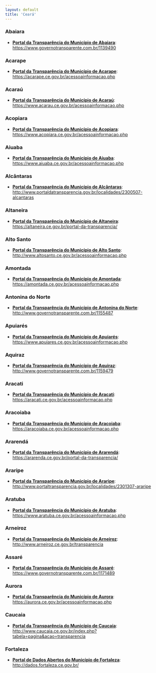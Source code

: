 ```yaml
---
layout: default
title: 'Ceará'
---
```


### Abaiara

- **[Portal da Transparência do Município de Abaiara](https://www.governotransparente.com.br/1139490)**: https://www.governotransparente.com.br/1139490

### Acarape

- **[Portal da Transparência do Município de Acarape](https://acarape.ce.gov.br/acessoainformacao.php)**: https://acarape.ce.gov.br/acessoainformacao.php

### Acaraú

- **[Portal da Transparência do Município de Acaraú](https://www.acarau.ce.gov.br/acessoainformacao.php)**: https://www.acarau.ce.gov.br/acessoainformacao.php

### Acopiara

- **[Portal da Transparência do Município de Acopiara](https://www.acopiara.ce.gov.br/acessoainformacao.php)**: https://www.acopiara.ce.gov.br/acessoainformacao.php

### Aiuaba

- **[Portal da Transparência do Município de Aiuaba](https://www.aiuaba.ce.gov.br/acessoainformacao.php)**: https://www.aiuaba.ce.gov.br/acessoainformacao.php

### Alcântaras

- **[Portal da Transparência do Município de Alcântaras](http://www.portaldatransparencia.gov.br/localidades/2300507-alcantaras)**: http://www.portaldatransparencia.gov.br/localidades/2300507-alcantaras

### Altaneira

- **[Portal da Transparência do Município de Altaneira](https://altaneira.ce.gov.br/portal-da-transparencia/)**: https://altaneira.ce.gov.br/portal-da-transparencia/

### Alto Santo

- **[Portal da Transparência do Município de Alto Santo](http://www.altosanto.ce.gov.br/acessoainformacao.php)**: http://www.altosanto.ce.gov.br/acessoainformacao.php

### Amontada

- **[Portal da Transparência do Município de Amontada](https://amontada.ce.gov.br/acessoainformacao.php)**: https://amontada.ce.gov.br/acessoainformacao.php

### Antonina do Norte

- **[Portal da Transparência do Município de Antonina do Norte](http://www.governotransparente.com.br/1155487)**: http://www.governotransparente.com.br/1155487

### Apuiarés

- **[Portal da Transparência do Município de Apuiarés](https://www.apuiares.ce.gov.br/acessoainformacao.php)**: https://www.apuiares.ce.gov.br/acessoainformacao.php

### Aquiraz

- **[Portal da Transparência do Município de Aquiraz](http://www.governotransparente.com.br/1159479)**: http://www.governotransparente.com.br/1159479

### Aracati

- **[Portal da Transparência do Município de Aracati](https://aracati.ce.gov.br/acessoainformacao.php)**: https://aracati.ce.gov.br/acessoainformacao.php

### Aracoiaba

- **[Portal da Transparência do Município de Aracoiaba](https://aracoiaba.ce.gov.br/acessoainformacao.php)**: https://aracoiaba.ce.gov.br/acessoainformacao.php

### Ararendá

- **[Portal da Transparência do Município de Ararendá](https://ararenda.ce.gov.br/portal-da-transparencia/)**: https://ararenda.ce.gov.br/portal-da-transparencia/

### Araripe

- **[Portal da Transparência do Município de Araripe](http://www.portaltransparencia.gov.br/localidades/2301307-araripe)**: http://www.portaltransparencia.gov.br/localidades/2301307-araripe

### Aratuba 

- **[Portal da Transparência do Município de Aratuba](https://www.aratuba.ce.gov.br/acessoainformacao.php)**: https://www.aratuba.ce.gov.br/acessoainformacao.php

### Arneiroz

- **[Portal da Transparência do Município de Arneiroz](http://www.arneiroz.ce.gov.br/transparencia)**: http://www.arneiroz.ce.gov.br/transparencia

### Assaré

- **[Portal da Transparência do Município de Assaré](https://www.governotransparente.com.br/1171489)**: https://www.governotransparente.com.br/1171489

### Aurora

- **[Portal da Transparência do Município de Aurora](https://aurora.ce.gov.br/acessoainformacao.php)**: https://aurora.ce.gov.br/acessoainformacao.php

### Caucaia

- **[Portal da Transparência do Município de Caucaia](http://www.caucaia.ce.gov.br/index.php?tabela=pagina&acao=transparencia)**: http://www.caucaia.ce.gov.br/index.php?tabela=pagina&acao=transparencia

### Fortaleza

- **[Portal de Dados Abertos do Município de Fortaleza](http://dados.fortaleza.ce.gov.br/)**: http://dados.fortaleza.ce.gov.br/
